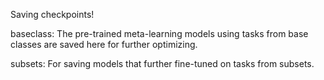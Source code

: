 Saving checkpoints!

baseclass: The pre-trained meta-learning models using tasks from base classes are saved here for further optimizing.

subsets: For saving models that further fine-tuned on tasks from subsets.
